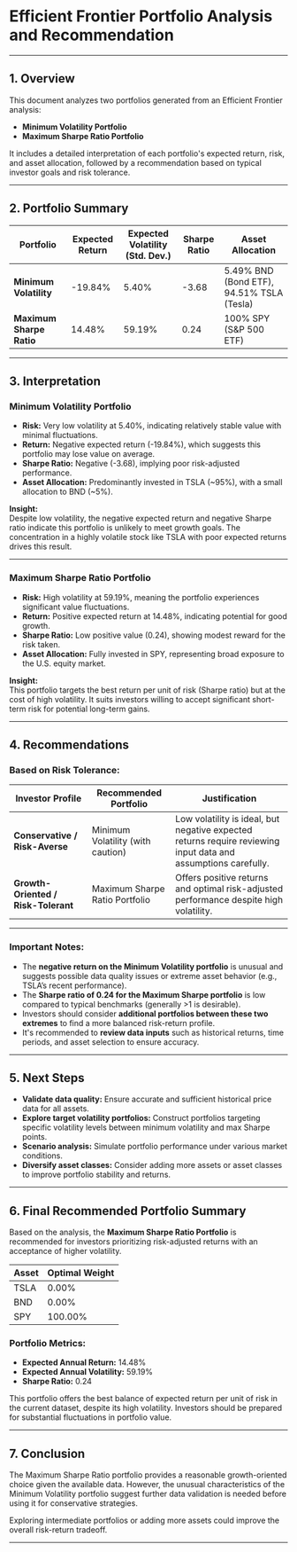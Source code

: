 # Efficient Frontier Portfolio Analysis and Recommendation

---

## 1. Overview

This document analyzes two portfolios generated from an Efficient Frontier analysis:

- **Minimum Volatility Portfolio**
- **Maximum Sharpe Ratio Portfolio**

It includes a detailed interpretation of each portfolio's expected return, risk, and asset allocation, followed by a recommendation based on typical investor goals and risk tolerance.

---

## 2. Portfolio Summary

| Portfolio               | Expected Return | Expected Volatility (Std. Dev.) | Sharpe Ratio | Asset Allocation                       |
|-------------------------|-----------------|---------------------------------|--------------|--------------------------------------|
| **Minimum Volatility**   | -19.84%         | 5.40%                           | -3.68        | 5.49% BND (Bond ETF), 94.51% TSLA (Tesla) |
| **Maximum Sharpe Ratio** | 14.48%          | 59.19%                          | 0.24         | 100% SPY (S&P 500 ETF)                |

---

## 3. Interpretation

### Minimum Volatility Portfolio
- **Risk:** Very low volatility at 5.40%, indicating relatively stable value with minimal fluctuations.
- **Return:** Negative expected return (-19.84%), which suggests this portfolio may lose value on average.
- **Sharpe Ratio:** Negative (-3.68), implying poor risk-adjusted performance.
- **Asset Allocation:** Predominantly invested in TSLA (~95%), with a small allocation to BND (~5%).
  
**Insight:**  
Despite low volatility, the negative expected return and negative Sharpe ratio indicate this portfolio is unlikely to meet growth goals. The concentration in a highly volatile stock like TSLA with poor expected returns drives this result.

---

### Maximum Sharpe Ratio Portfolio
- **Risk:** High volatility at 59.19%, meaning the portfolio experiences significant value fluctuations.
- **Return:** Positive expected return at 14.48%, indicating potential for good growth.
- **Sharpe Ratio:** Low positive value (0.24), showing modest reward for the risk taken.
- **Asset Allocation:** Fully invested in SPY, representing broad exposure to the U.S. equity market.

**Insight:**  
This portfolio targets the best return per unit of risk (Sharpe ratio) but at the cost of high volatility. It suits investors willing to accept significant short-term risk for potential long-term gains.

---

## 4. Recommendations

### Based on Risk Tolerance:

| Investor Profile               | Recommended Portfolio                    | Justification                                                                                                  |
|-------------------------------|----------------------------------------|---------------------------------------------------------------------------------------------------------------|
| **Conservative / Risk-Averse** | Minimum Volatility (with caution)      | Low volatility is ideal, but negative expected returns require reviewing input data and assumptions carefully. |
| **Growth-Oriented / Risk-Tolerant** | Maximum Sharpe Ratio Portfolio       | Offers positive returns and optimal risk-adjusted performance despite high volatility.                         |

---

### Important Notes:
- The **negative return on the Minimum Volatility portfolio** is unusual and suggests possible data quality issues or extreme asset behavior (e.g., TSLA’s recent performance).
- The **Sharpe ratio of 0.24 for the Maximum Sharpe portfolio** is low compared to typical benchmarks (generally >1 is desirable).
- Investors should consider **additional portfolios between these two extremes** to find a more balanced risk-return profile.
- It's recommended to **review data inputs** such as historical returns, time periods, and asset selection to ensure accuracy.

---

## 5. Next Steps

- **Validate data quality:** Ensure accurate and sufficient historical price data for all assets.
- **Explore target volatility portfolios:** Construct portfolios targeting specific volatility levels between minimum volatility and max Sharpe points.
- **Scenario analysis:** Simulate portfolio performance under various market conditions.
- **Diversify asset classes:** Consider adding more assets or asset classes to improve portfolio stability and returns.

---

## 6. Final Recommended Portfolio Summary

Based on the analysis, the **Maximum Sharpe Ratio Portfolio** is recommended for investors prioritizing risk-adjusted returns with an acceptance of higher volatility.

| Asset | Optimal Weight |
|-------|----------------|
| TSLA  | 0.00%          |
| BND   | 0.00%          |
| SPY   | 100.00%        |

### Portfolio Metrics:
- **Expected Annual Return:** 14.48%
- **Expected Annual Volatility:** 59.19%
- **Sharpe Ratio:** 0.24

This portfolio offers the best balance of expected return per unit of risk in the current dataset, despite its high volatility. Investors should be prepared for substantial fluctuations in portfolio value.

---

## 7. Conclusion

The Maximum Sharpe Ratio portfolio provides a reasonable growth-oriented choice given the available data. However, the unusual characteristics of the Minimum Volatility portfolio suggest further data validation is needed before using it for conservative strategies.

Exploring intermediate portfolios or adding more assets could improve the overall risk-return tradeoff.

---

